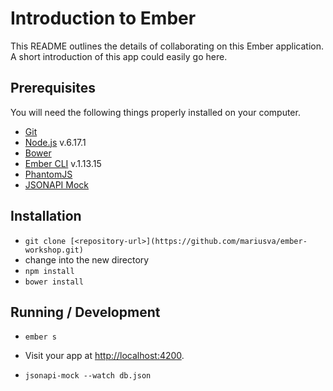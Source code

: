 # Introduction to Ember

This README outlines the details of collaborating on this Ember application.
A short introduction of this app could easily go here.

## Prerequisites

You will need the following things properly installed on your computer.

* [Git](http://git-scm.com/)
* [Node.js](http://nodejs.org/) v.6.17.1
* [Bower](http://bower.io/)
* [Ember CLI](http://www.ember-cli.com/) v.1.13.15
* [PhantomJS](http://phantomjs.org/)
* [JSONAPI Mock](https://github.com/oberonamsterdam/jsonapi-mock)

## Installation

* `git clone [<repository-url>](https://github.com/mariusva/ember-workshop.git)`
* change into the new directory
* `npm install`
* `bower install`

## Running / Development

* `ember s`
* Visit your app at [http://localhost:4200](http://localhost:4200).

* `jsonapi-mock --watch db.json`
